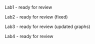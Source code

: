 Lab1 - ready for review

Lab2 - ready for review (fixed)

Lab3 - ready for review (updated graphs)

Lab4 - ready for review
